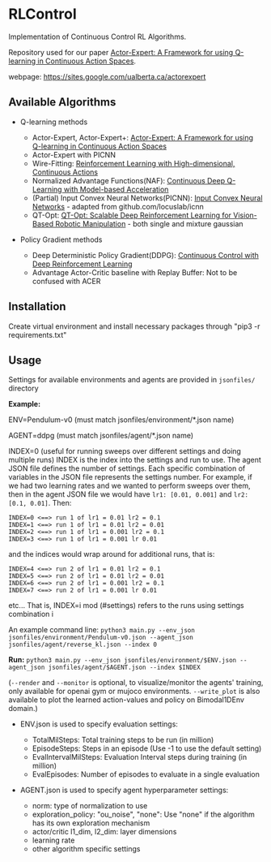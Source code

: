 # RLControl
Implementation of Continuous Control RL Algorithms. 

Repository used for our paper [Actor-Expert: A Framework for using Q-learning in Continuous Action Spaces](https://arxiv.org/abs/1810.09103).

webpage: https://sites.google.com/ualberta.ca/actorexpert

## Available Algorithms
* Q-learning methods
  * Actor-Expert, Actor-Expert+: [Actor-Expert: A Framework for using Q-learning in Continuous Action Spaces](https://arxiv.org/abs/1810.09103)
  * Actor-Expert with PICNN
  * Wire-Fitting: [Reinforcement Learning with High-dimensional, Continuous Actions](http://www.leemon.com/papers/1993bk3.pdf) 
  * Normalized Advantage Functions(NAF): [Continuous Deep Q-Learning with Model-based Acceleration](https://arxiv.org/abs/1603.00748)
  * (Partial) Input Convex Neural Networks(PICNN): [Input Convex Neural Networks](https://arxiv.org/abs/1609.07152) - adapted from github.com/locuslab/icnn
  * QT-Opt: [QT-Opt: Scalable Deep Reinforcement Learning for Vision-Based Robotic Manipulation](https://arxiv.org/abs/1806.10293) - both single and mixture gaussian
  
* Policy Gradient methods
  * Deep Deterministic Policy Gradient(DDPG): [Continuous Control with Deep Reinforcement Learning](https://arxiv.org/abs/1509.02971)
  * Advantage Actor-Critic baseline with Replay Buffer: Not to be confused with ACER


## Installation
Create virtual environment and install necessary packages through "pip3 -r requirements.txt"

## Usage
Settings for available environments and agents are provided in `jsonfiles/` directory

**Example:**

ENV=Pendulum-v0 (must match jsonfiles/environment/*.json name)

AGENT=ddpg (must match jsonfiles/agent/*.json name)

INDEX=0 (useful for running sweeps over different settings and doing multiple runs)
INDEX is the index into the settings and run to use. The agent JSON file defines
the number of settings. Each specific combination of variables in the JSON file
represents the settings number. For example, if we had two learning rates and
we wanted to perform sweeps over them, then in the agent JSON file
we would have `lr1: [0.01, 0.001]` and `lr2: [0.1, 0.01]`. Then:
```
INDEX=0 <==> run 1 of lr1 = 0.01 lr2 = 0.1
INDEX=1 <==> run 1 of lr1 = 0.01 lr2 = 0.01
INDEX=2 <==> run 1 of lr1 = 0.001 lr2 = 0.1
INDEX=3 <==> run 1 of lr1 = 0.001 lr 0.01
```
and the indices would wrap around for additional runs, that is:
```
INDEX=4 <==> run 2 of lr1 = 0.01 lr2 = 0.1
INDEX=5 <==> run 2 of lr1 = 0.01 lr2 = 0.01
INDEX=6 <==> run 2 of lr1 = 0.001 lr2 = 0.1
INDEX=7 <==> run 2 of lr1 = 0.001 lr 0.01
```
etc... That is, INDEX=i mod (#settings) refers to the runs using settings combination i

An example command line: 
`python3 main.py --env_json jsonfiles/environment/Pendulum-v0.json --agent_json jsonfiles/agent/reverse_kl.json --index 0`

**Run:** `python3 main.py --env_json jsonfiles/environment/$ENV.json --agent_json jsonfiles/agent/$AGENT.json --index $INDEX`


(`--render` and `--monitor` is optional, to visualize/monitor the agents' training, only available for openai gym or mujoco environments. `--write_plot` is also available to plot the learned action-values and policy on Bimodal1DEnv domain.)


* ENV.json is used to specify evaluation settings:
  * TotalMilSteps: Total training steps to be run (in million)
  * EpisodeSteps: Steps in an episode (Use -1 to use the default setting)
  * EvalIntervalMilSteps: Evaluation Interval steps during training (in million)
  * EvalEpisodes: Number of episodes to evaluate in a single evaluation
  
* AGENT.json is used to specify agent hyperparameter settings: 
  * norm: type of normalization to use
  * exploration_policy: "ou_noise", "none": Use "none" if the algorithm has its own exploration mechanism
  * actor/critic l1_dim, l2_dim: layer dimensions
  * learning rate
  * other algorithm specific settings
  
